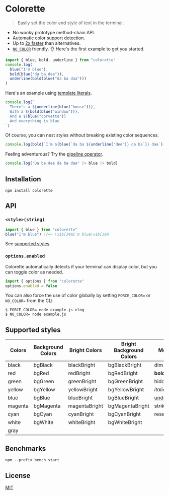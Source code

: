 # Colorette
> Easily set the color and style of text in the terminal.
- No wonky prototype method-chain API.
- Automatic color support detection.
- Up to [2x faster](#benchmarks) than alternatives.
- [`NO_COLOR`](https://no-color.org) friendly. 👌
Here's the first example to get you started.
```js
import { blue, bold, underline } from "colorette"
console.log(
  blue("I'm blue"),
  bold(blue("da ba dee")),
  underline(bold(blue("da ba daa")))
)
```
Here's an example using [template literals](https://developer.mozilla.org/en-US/docs/Web/JavaScript/Reference/Template_literals).
```js
console.log(`
  There's a ${underline(blue("house"))},
  With a ${bold(blue("window"))},
  And a ${blue("corvette")}
  And everything is blue
`)
```
Of course, you can nest styles without breaking existing color sequences.
```js
console.log(bold(`I'm ${blue(`da ba ${underline("dee")} da ba`)} daa`))
```
Feeling adventurous? Try the [pipeline operator](https://github.com/tc39/proposal-pipeline-operator).
```js
console.log("Da ba dee da ba daa" |> blue |> bold)
```
## Installation
```console
npm install colorette
```
## API
### `<style>(string)`
```js
import { blue } from "colorette"
blue("I'm blue") //=> \x1b[34mI'm blue\x1b[39m
```
See [supported styles]().
### `options.enabled`
Colorette automatically detects if your terminal can display color, but you can toggle color as needed.
```js
import { options } from "colorette"
options.enabled = false
```
You can also force the use of color globally by setting `FORCE_COLOR=` or `NO_COLOR=` from the CLI.
```console
$ FORCE_COLOR= node example.js >log
$ NO_COLOR= node example.js
```
## Supported styles
| Colors  | Background Colors | Bright Colors | Bright Background Colors | Modifiers         |
| ------- | ----------------- | ------------- | ------------------------ | ----------------- |
| black   | bgBlack           | blackBright   | bgBlackBright            | dim               |
| red     | bgRed             | redBright     | bgRedBright              | **bold**          |
| green   | bgGreen           | greenBright   | bgGreenBright            | hidden            |
| yellow  | bgYellow          | yellowBright  | bgYellowBright           | _italic_          |
| blue    | bgBlue            | blueBright    | bgBlueBright             | <u>underline</u>  |
| magenta | bgMagenta         | magentaBright | bgMagentaBright          | ~~strikethrough~~ |
| cyan    | bgCyan            | cyanBright    | bgCyanBright             | reset             |
| white   | bgWhite           | whiteBright   | bgWhiteBright            |                   |
| gray    |                   |               |                          |                   |
## Benchmarks
```console
npm --prefix bench start
```
## License
[MIT](LICENSE.md)
